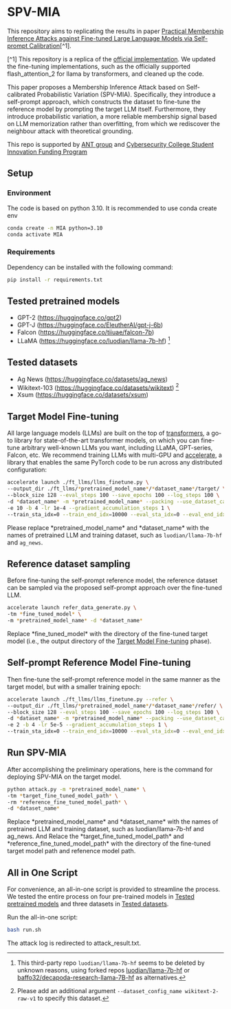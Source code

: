 # SPV-MIA

This repository aims to replicating the results in paper  [Practical Membership Inference Attacks against Fine-tuned Large Language Models via Self-prompt Calibration](https://arxiv.org/abs/2311.06062)[^1].

[^1] This repository is a replica of the [official implementation](https://github.com/tsinghua-fib-lab/ANeurIPS2024_SPV-MIA). We updated the fine-tuning implementations, such as the officially supported flash_attention_2 for llama by transformers, and cleaned up the code.

This paper proposes a Membership Inference Attack based on Self-calibrated Probabilistic Variation (SPV-MIA). Specifically, they introduce a self-prompt approach, which constructs the dataset to fine-tune the reference model by prompting the target LLM itself. Furthermore, they introduce probabilistic variation, a more reliable membership signal based on LLM memorization rather than overfitting, from which we rediscover the neighbour attack with theoretical grounding.

This repo is supported by [ANT group](https://www.antgroup.com/) and [Cybersecurity College Student Innovation Funding Program](https://zzjh.org.cn/#/)

## Setup

### Environment
The code is based on python 3.10. It is recommended to use conda create env

```bash
conda create -n MIA python=3.10
conda activate MIA
```

### Requirements

Dependency can be installed with the following command:

```bash
pip install -r requirements.txt
```

## Tested pretrained models
- GPT-2 (https://huggingface.co/gpt2)
- GPT-J (https://huggingface.co/EleutherAI/gpt-j-6b)
- Falcon (https://huggingface.co/tiiuae/falcon-7b)
- LLaMA (https://huggingface.co/luodian/llama-7b-hf) [^2]

[^2]: This third-party repo `luodian/llama-7b-hf` seems to be deleted by unknown reasons, using forked repos [luodian/llama-7b-hf](https://huggingface.co/luodian/llama-7b-hf) or [baffo32/decapoda-research-llama-7B-hf](https://huggingface.co/baffo32/decapoda-research-llama-7B-hf) as alternatives.

## Tested datasets
- Ag News (https://huggingface.co/datasets/ag_news)
- Wikitext-103 (https://huggingface.co/datasets/wikitext) [^3]
- Xsum (https://huggingface.co/datasets/xsum)

[^3]: Please add an additional argument `--dataset_config_name wikitext-2-raw-v1` to specify this dataset.

## Target Model Fine-tuning
  All large language models (LLMs) are built on the top of [transformers](https://huggingface.co/docs/transformers/index), 
  a go-to library for state-of-the-art transformer models, on which you can fine-tune arbitrary well-known LLMs you want,
  including LLaMA, GPT-series, Falcon, etc.
  We recommend training LLMs with multi-GPU and [accelerate](https://huggingface.co/docs/accelerate/index), 
  a library that enables the same PyTorch code to be run across any distributed configuration:
  ```bash
accelerate launch ./ft_llms/llms_finetune.py \
--output_dir ./ft_llms/*pretrained_model_name*/*dataset_name*/target/ \
--block_size 128 --eval_steps 100 --save_epochs 100 --log_steps 100 \
-d *dataset_name* -m *pretrained_model_name* --packing --use_dataset_cache \
-e 10 -b 4 -lr 1e-4 --gradient_accumulation_steps 1 \
--train_sta_idx=0 --train_end_idx=10000 --eval_sta_idx=0 --eval_end_idx=1000
  ```
Please replace \*pretrained_model_name\* and \*dataset_name\* with the names of pretrained LLM and training dataset, such as `luodian/llama-7b-hf` and `ag_news`.

## Reference dataset sampling
  Before fine-tuning the self-prompt reference model, the reference dataset can be sampled via the proposed self-prompt approach over the fine-tuned LLM. 
  ```bash
  accelerate launch refer_data_generate.py \
-tm *fine_tuned_model* \
-m *pretrained_model_name* -d *dataset_name*
  ```
  Replace \*fine_tuned_model\* with the directory of the fine-tuned target model (i.e., the output directory of 
  the [Target Model Fine-tuning](#target-model-fine-tuning) phase). 

## Self-prompt Reference Model Fine-tuning
 Then fine-tune the self-prompt reference model in the same manner as the target model, but with a smaller training epoch:
```bash
accelerate launch ./ft_llms/llms_finetune.py --refer \
--output_dir ./ft_llms/*pretrained_model_name*/*dataset_name*/refer/ \
--block_size 128 --eval_steps 100 --save_epochs 100 --log_steps 100 \
-d *dataset_name* -m *pretrained_model_name* --packing --use_dataset_cache \
-e 2 -b 4 -lr 5e-5 --gradient_accumulation_steps 1 \
--train_sta_idx=0 --train_end_idx=10000 --eval_sta_idx=0 --eval_end_idx=1000
```


## Run SPV-MIA
After accomplishing the preliminary operations, here is the command for deploying SPV-MIA on the target model.
```bash
python attack.py -m *pretrained_model_name* \
-tm *target_fine_tuned_model_path* \
-rm *reference_fine_tuned_model_path* \
-d *dataset_name* 
```
  Replace \*pretrained_model_name\* and \*dataset_name\* with the names of pretrained LLM and training dataset, such as luodian/llama-7b-hf and ag_news. And Relace the \*target_fine_tuned_model_path\* and \*reference_fine_tuned_model_path\* with the directory of the fine-tuned target model path and refenence model path. 

## All in One Script
For convenience, an all-in-one script is provided to streamline the process. We tested the entire process on four pre-trained models in [Tested pretrained models](#tested-pretrained-models) and three datasets in [Tested datasets](#tested-datasets).

Run the all-in-one script:
```bash
bash run.sh
```
The attack log is redirected to attack_result.txt.